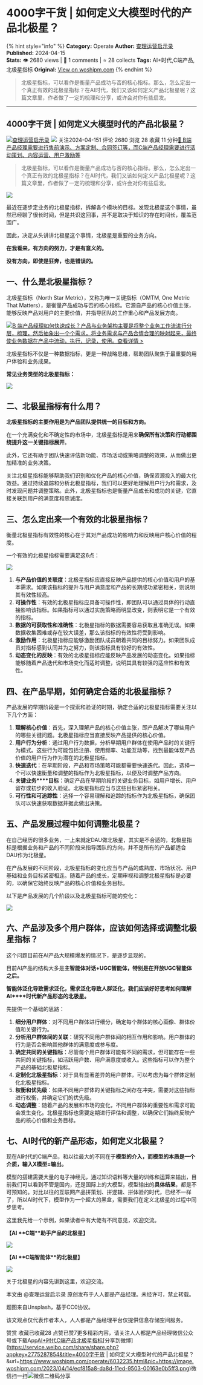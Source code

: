 # 4000字干货 | 如何定义大模型时代的产品北极星？
{% hint style="info" %}
**Category:** Operate
**Author:** [查理运营启示录](https://www.woshipm.com/u/1425766)
**Published:** 2024-04-15  
**Stats:** 👁️ 2680 views | 💬 1 comments | ⭐ 28 collects
**Tags:** AI+时代,C端产品,北极星指标
**Original:** [View on woshipm.com](https://www.woshipm.com/operate/6032235.html)
{% endhint %}
> 北极星指标，可以看作是衡量产品成功与否的核心指标。那么，怎么定出一个真正有效的北极星指标？在AI时代，我们又该如何定义产品北极星呢？这篇文章里，作者做了一定的梳理和分享，或许会对你有些启发。

---

## 4000字干货 | 如何定义大模型时代的产品北极星？

[![](https://static.woshipm.com/pmapp_avatar_20240325151348_7012.jpeg?imageView2/1/w/72/h/72/q/100)](https://www.woshipm.com/u/1425766)[查理运营启示录](https://www.woshipm.com/u/1425766) ![](https://static.woshipm.com/tag/1101_1@2x.png) 关注2024-04-151 评论 2680 浏览 28 收藏 11 分钟[🔗 B端产品经理需要进行售前演示、方案定制、合同签订等，而C端产品经理需要进行活动策划、内容运营、用户激励等](https://ke.qidianla.com/courses/bcpm)

> 北极星指标，可以看作是衡量产品成功与否的核心指标。那么，怎么定出一个真正有效的北极星指标？在AI时代，我们又该如何定义产品北极星呢？这篇文章里，作者做了一定的梳理和分享，或许会对你有些启发。

![](https://image.woshipm.com/2023/04/14/ecf815a8-da8d-11ed-9503-00163e0b5ff3.png)

最近在逐步定业务的北极星指标，拆解各个模块的目标。发现北极星这个事情，虽然已经聊了很长时间，但是共识这回事，并不是取决于知识的存在时间长，覆盖范围广。

因此，决定从头讲讲北极星这个事情，北极星是重要的业务方向。

**在我看来，有方向的努力，才是有意义的。**

**没有方向，即使是狂奔，也是错误的。**

## 一、什么是北极星指标？

北极星指标（North Star Metric），又称为唯一关键指标（OMTM, One Metric That Matters），是衡量产品成功与否的核心指标。它源自产品的核心价值主张，能够反映产品对用户的主要价值，并指导团队的工作重心和产品发展方向。

[![](https://image.woshipm.com/2023/08/02/a53a469e-30e3-11ee-88e7-00163e0b5ff3.png)B 端产品经理如何快速成长？产品与业务架构主要是将整个业务工作流进行分层，梳理，然后抽象出一个个需求，将业务需求与产品合情合理的映射起来，最终使业务数据在产品中流动，执行，记录，使用。查看详情 >](https://ke.qidianla.com/courses/bcpm)

北极星指标不仅是一种数据指标，更是一种战略思维，帮助团队聚焦于最重要的用户体验和业务成果。

**常见业务类型的北极星指标：**

![](https://image.woshipm.com/2024/04/13/9db8263a-f978-11ee-93a8-00163e0b5ff3.png)

## 二、北极星指标有什么用？

**北极星指标的主要作用是为产品团队提供统一的目标和方向。**

在一个充满变化和不确定性的市场中，北极星指标是用来**确保所有决策和行动都围绕提升这一关键指标展开**。

此外，它还有助于团队快速评估新功能、市场活动或策略调整的效果，从而做出更加精准的业务决策。

关注北极星指标能够帮助我们识别和优化产品的核心价值，确保资源投入的最大化效益。通过持续追踪和分析北极星指标，我们可以更好地理解用户行为和需求，及时发现问题并调整策略。此外，北极星指标也是衡量产品成长和成功的关键，它直接关联到用户的满意度和忠诚度。

## 三、怎么定出来一个有效的北极星指标？

衡量北极星指标有效性的核心在于其对产品成功的影响力和反映用户核心价值的程度。

一个有效的北极星指标需要满足这6点：

![](https://image.woshipm.com/2024/04/13/6743911a-f979-11ee-a442-00163e0b5ff3.jpeg)

1.  **与产品价值的关联度**：北极星指标应直接反映产品提供的核心价值和用户的基本需求。如果该指标的提升与用户满意度和产品的长期成功紧密相关，则说明其有效性较高。
2.  **可操作性**：有效的北极星指标应具备可操作性，即团队可以通过具体的行动直接影响该指标。如果指标可以通过实施策略而明显改变，则表明它是一个有效的指标。
3.  **数据的可获取性和准确性**：北极星指标的数据需要容易获取且准确无误。如果数据收集困难或存在较大误差，那么该指标的有效性将受到影响。
4.  **激励作用**：北极星指标应能够激励团队成员朝着共同的目标努力。如果团队成员对指标感到认同并为之努力，则该指标具有较好的有效性。
5.  **动态变化的反映**：有效的北极星指标应能反映产品发展的动态变化。如果指标能够随着产品迭代和市场变化而适时调整，说明其具有较强的适应性和有效性。

## 四、在产品早期，如何确定合适的北极星指标？

产品发展的早期阶段是一个探索和验证的时期，确定合适的北极星指标需要关注以下几个方面：

1.  **理解核心价值**：首先，深入理解产品的核心价值主张，即产品解决了哪些用户的哪些关键问题。北极星指标应当直接反映产品提供的核心价值。
2.  **用户行为分析**：通过用户行为数据，分析早期用户群体在使用产品时的关键行为模式。这些行为可能包括注册、使用频率、功能互动等，找到最能体现产品价值的用户行为作为潜在的北极星指标。
3.  **快速迭代**：在早期阶段，产品和市场策略可能都需要快速迭代。因此，选择一个可以快速衡量和调整的指标作为北极星指标，以便及时调整产品方向。
4.  **关键业务****目标**：确定产品在早期阶段的关键业务目标，如用户增长、用户留存或初步的收入验证。北极星指标应当与这些目标紧密相关。
5.  **可行性和可追踪性**：选择一个容易理解和追踪的指标作为北极星指标，确保团队可以快速获取数据并据此做出决策。

## 五、产品发展过程中如何调整北极星？

在自己经历的很多业务，一上来就定DAU做北极星，其实是不合适的，北极星指标是根据业务和产品的不同阶段来指导团队的方向，并不是所有的产品都适合DAU作为北极星。

在产品发展的不同阶段，北极星指标的变化应当与产品的成熟度、市场状况、用户基础和业务目标紧密相连。随着产品的成长，定期审视和调整北极星指标是必要的，以确保它始终反映产品的核心价值和业务目标。

以下是产品发展的几个阶段以及北极星指标可能的变化：

![](https://image.woshipm.com/2024/04/13/6de50a6c-f979-11ee-bb06-00163e0b5ff3.jpeg)

## 六、产品涉及多个用户群体，应该如何选择或调整北极星指标？

这个问题目前在AI产品大规模爆发的情况下，是逐步显现的。

目前AI产品的结构大多是**主****智能体****对话+****UGC****智能体，特别是在开放UGC智能体之后。**

**智能体****泛化导致需求泛化，需求泛化导致人群泛化，我们应该好好思考如何理解****AI****时代新产品形态的北极星。**

先提供一个基础的思路：

1.  **细分用户群体**：对不同用户群体进行细分，确定每个群体的核心画像、群体价值和关键行为。
2.  **分析用户群体间的关联**：研究不同用户群体间的相互作用和影响。用户群体的行为是否会影响其他群体的满意度或参与度。
3.  **确定共同的关键指标**：尽管每个用户群体可能有不同的需求，但可能存在一些共同的关键指标，如活跃用户数、用户满意度或收入。这些指标可以作为整个产品的基础北极星指标。
4.  **定制化北极星指标**：对于具有显著差异的用户群体，可以考虑为每个群体定制化北极星指标。
5.  **权衡和优先级**：如果不同用户群体的关键指标之间存在冲突，需要对这些指标进行权衡，并确定它们的优先级。
6.  **动态调整**：随着产品的发展和市场的变化，不同用户群体的重要性和需求可能会发生变化。北极星指标也需要定期进行评估和调整，以确保它们始终反映产品的核心价值和业务目标。

## 七、AI时代的新产品形态，如何定义北极星？

现在AI时代的C端产品，和以往最大的不同在于**模型的介入，而模型的本质是一个介质，输入X模型=输出。**

模型的搭建需要大量的电子神经元，通过知识语料等大量的训练和运算来输出，目前我们可以看到不管是国内，还是国际上的大模型，模型输出的**具体结果**，都是不可预知的。对比以往的互联网产品拼策划、拼逻辑、拼体验的时代，已经不一样了，所以AI时代下，模型作为一个超大的黑盒，需要我们在定义北极星的过程中同步思考。

这里我先给一个示例，如果读者中有大佬有不同意见，欢迎交流。

**【****AI** **C端****助手产品的北极星】**

![](https://image.woshipm.com/2024/04/13/73da0b20-f979-11ee-a442-00163e0b5ff3.jpeg)

**【****AI** **C端****智能体****的北极星】**

![](https://image.woshipm.com/2024/04/13/847df3d8-f979-11ee-a442-00163e0b5ff3.jpeg)

关于北极星的内容先讲到这里，欢迎交流。

本文由 @查理运营启示录 原创发布于人人都是产品经理。未经许可，禁止转载。

题图来自Unsplash，基于CC0协议。

该文观点仅代表作者本人，人人都是产品经理平台仅提供信息存储空间服务。

赞赏 收藏已收藏28 点赞已赞7更多精彩内容，请关注人人都是产品经理微信公众号或下载App[AI+时代](https://www.woshipm.com/tag/ai%e6%97%b6%e4%bb%a3)[C端产品](https://www.woshipm.com/tag/c%e7%ab%af%e4%ba%a7%e5%93%81)[北极星指标](https://www.woshipm.com/tag/%e5%8c%97%e6%9e%81%e6%98%9f%e6%8c%87%e6%a0%87)[分享到微博](https://service.weibo.com/share/share.php?appkey=2775287854&title=4000字干货 | 如何定义大模型时代的产品北极星？&url=https://www.woshipm.com/operate/6032235.html&pic=https://image.woshipm.com/2023/04/14/ecf815a8-da8d-11ed-9503-00163e0b5ff3.png)微信扫一扫![微信二维码](https://api.pwmqr.com/qrcode/create/?url=https://www.woshipm.com/operate/6032235.html)分享